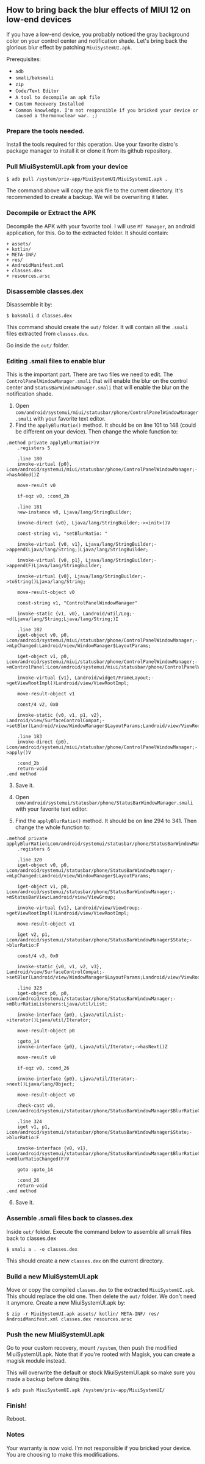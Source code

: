 ## How to bring back the blur effects of MIUI 12 on low-end devices

If you have a low-end device, you probably noticed the gray background color on your control center and notification shade. Let's bring back the glorious blur effect by patching `MiuiSystemUI.apk`.

Prerequisites:

+ `adb`
+ `smali/baksmali`
+ `zip`
+ `Code/Text Editor`
+ `A tool to decompile an apk file`
+ `Custom Recovery Installed`
+ `Common knowledge. I'm not responsible if you bricked your device or caused a thermonuclear war. ;)`

### Prepare the tools needed.

Install the tools required for this operation. Use your favorite distro's package manager to install it or clone it from its github repository.

### Pull MiuiSystemUI.apk from your device

```
$ adb pull /system/priv-app/MiuiSystemUI/MiuiSystemUI.apk .
```

The command above will copy the apk file to the current directory. It's recommended to create a backup. We will be overwriting it later.


### Decompile or Extract the APK

Decompile the APK with your favorite tool. I will use `MT Manager`, an android application, for this. Go to the extracted folder. It should contain:

	+ assets/
	+ kotlin/
	+ META-INF/
	+ res/
	+ AndroidManifest.xml 
	+ classes.dex
	+ resources.arsc

### Disassemble classes.dex

Disassemble it by:

```
$ baksmali d classes.dex
```

This command should create the `out/` folder. It will contain all the `.smali` files extracted from `classes.dex`.

Go inside the `out/` folder.

### Editing .smali files to enable blur

This is the important part. There are two files we need to edit. The `ControlPanelWindowManager.smali` that will enable the blur on the control center and `StatusBarWindowManager.smali` that will enable the blur on the notification shade.

1. Open `com/android/systemui/miui/statusbar/phone/ControlPanelWindowManager.smali` with your favorite text editor.
2. Find the `applyBlurRatio()` method. It should be on line 101 to 148 (could be different on your device). Then change the whole function to:

```smali
.method private applyBlurRatio(F)V
    .registers 5

    .line 180
    invoke-virtual {p0}, Lcom/android/systemui/miui/statusbar/phone/ControlPanelWindowManager;->hasAdded()Z

    move-result v0

    if-eqz v0, :cond_2b

    .line 181
    new-instance v0, Ljava/lang/StringBuilder;

    invoke-direct {v0}, Ljava/lang/StringBuilder;-><init>()V

    const-string v1, "setBlurRatio: "

    invoke-virtual {v0, v1}, Ljava/lang/StringBuilder;->append(Ljava/lang/String;)Ljava/lang/StringBuilder;

    invoke-virtual {v0, p1}, Ljava/lang/StringBuilder;->append(F)Ljava/lang/StringBuilder;

    invoke-virtual {v0}, Ljava/lang/StringBuilder;->toString()Ljava/lang/String;

    move-result-object v0

    const-string v1, "ControlPanelWindowManager"

    invoke-static {v1, v0}, Landroid/util/Log;->d(Ljava/lang/String;Ljava/lang/String;)I

    .line 182
    iget-object v0, p0, Lcom/android/systemui/miui/statusbar/phone/ControlPanelWindowManager;->mLpChanged:Landroid/view/WindowManager$LayoutParams;

    iget-object v1, p0, Lcom/android/systemui/miui/statusbar/phone/ControlPanelWindowManager;->mControlPanel:Lcom/android/systemui/miui/statusbar/phone/ControlPanelWindowView;

    invoke-virtual {v1}, Landroid/widget/FrameLayout;->getViewRootImpl()Landroid/view/ViewRootImpl;

    move-result-object v1

    const/4 v2, 0x0

    invoke-static {v0, v1, p1, v2}, Landroid/view/SurfaceControlCompat;->setBlur(Landroid/view/WindowManager$LayoutParams;Landroid/view/ViewRootImpl;FI)V

    .line 183
    invoke-direct {p0}, Lcom/android/systemui/miui/statusbar/phone/ControlPanelWindowManager;->apply()V

    :cond_2b
    return-void
.end method
```

3. Save it.

4. Open `com/android/systemui/statusbar/phone/StatusBarWindowManager.smali` with your favorite text editor.

5. Find the `applyBlurRatio()` method. It should be on line 294 to 341. Then change the whole function to:

```smali
.method private applyBlurRatio(Lcom/android/systemui/statusbar/phone/StatusBarWindowManager$State;)V
    .registers 6

    .line 320
    iget-object v0, p0, Lcom/android/systemui/statusbar/phone/StatusBarWindowManager;->mLpChanged:Landroid/view/WindowManager$LayoutParams;

    iget-object v1, p0, Lcom/android/systemui/statusbar/phone/StatusBarWindowManager;->mStatusBarView:Landroid/view/ViewGroup;

    invoke-virtual {v1}, Landroid/view/ViewGroup;->getViewRootImpl()Landroid/view/ViewRootImpl;

    move-result-object v1

    iget v2, p1, Lcom/android/systemui/statusbar/phone/StatusBarWindowManager$State;->blurRatio:F

    const/4 v3, 0x0

    invoke-static {v0, v1, v2, v3}, Landroid/view/SurfaceControlCompat;->setBlur(Landroid/view/WindowManager$LayoutParams;Landroid/view/ViewRootImpl;FI)V

    .line 323
    iget-object p0, p0, Lcom/android/systemui/statusbar/phone/StatusBarWindowManager;->mBlurRatioListeners:Ljava/util/List;

    invoke-interface {p0}, Ljava/util/List;->iterator()Ljava/util/Iterator;

    move-result-object p0

    :goto_14
    invoke-interface {p0}, Ljava/util/Iterator;->hasNext()Z

    move-result v0

    if-eqz v0, :cond_26

    invoke-interface {p0}, Ljava/util/Iterator;->next()Ljava/lang/Object;

    move-result-object v0

    check-cast v0, Lcom/android/systemui/statusbar/phone/StatusBarWindowManager$BlurRatioChangedListener;

    .line 324
    iget v1, p1, Lcom/android/systemui/statusbar/phone/StatusBarWindowManager$State;->blurRatio:F

    invoke-interface {v0, v1}, Lcom/android/systemui/statusbar/phone/StatusBarWindowManager$BlurRatioChangedListener;->onBlurRatioChanged(F)V

    goto :goto_14

    :cond_26
    return-void
.end method
```

6. Save it.

### Assemble .smali files back to classes.dex

Inside `out/` folder. Execute the command below to assemble all smali files back to classes.dex

```
$ smali a . -o classes.dex
```

This should create a new `classes.dex` on the current directory.

### Build a new MiuiSystemUI.apk

Move or copy the compiled `classes.dex` to the extracted `MiuiSystemUI.apk`. This should replace the old one. Then delete the `out/` folder. We don't need it anymore. Create a new MiuiSystemUI.apk by:

```
$ zip -r MiuiSystemUI.apk assets/ kotlin/ META-INF/ res/ AndroidManifest.xml classes.dex resources.arsc
```

### Push the new MiuiSystemUI.apk

Go to your custom recovery, mount `/system`, then push the modified MiuiSystemUI.apk. Note that if you're rooted with Magisk, you can create a magisk module instead.

This will overwrite the default or stock MiuiSystemUI.apk so make sure you made a backup before doing this.


```
$ adb push MiuiSystemUI.apk /system/priv-app/MiuiSystemUI/
```

### Finish!

Reboot.

### Notes

Your warranty is now void. I'm not responsible if you bricked your device. You are choosing to make this modifications.

